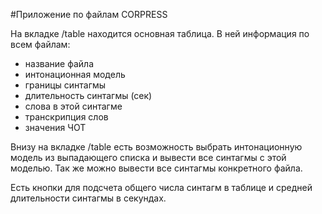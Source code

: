 #Приложение по файлам CORPRESS

На вкладке /table находится основная таблица. В ней информация по всем файлам:
* название файла
* интонационная модель
* границы синтагмы
* длительность синтагмы (сек)
* слова в этой синтагме
* транскрипция слов
* значения ЧОТ

Внизу на вкладке /table есть возможность выбрать интонационную модель из выпадающего списка и вывести все синтагмы с этой моделью.
Так же можно вывести все синтагмы конкретного файла.

Есть кнопки для подсчета общего числа синтагм в таблице и средней длительности синтагмы в секундах.
